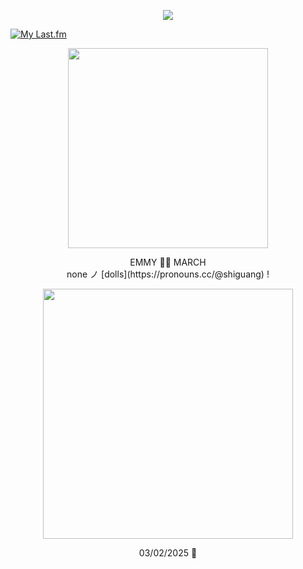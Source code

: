 <p align="center"> <img src="https://komarev.com/ghpvc/?username=aoyagiis&label=pictures_taken_୨୧&style=plastic&color=FFC0CB" </p>

[![My Last.fm](https://lastfm-recently-played.vercel.app/api?user=meltdwn&count=1&show_user=header&header_size=normal_stats_only&loved=true&loved_style=2&width=1000)](https://www.last.fm/user/meltdwn)

<p align="center"> <img src="https://i.postimg.cc/x124g52g/march.png" width="320" </p> 

 <p align="center"> EMMY 🏳️‍⚧️ MARCH <br> none ノ [dolls](https://pronouns.cc/@shiguang) !

 <p align="center"> <img src="https://i.postimg.cc/Wb6npPB6/mizuk.png" width="400" </p>

 <div align="center">

03/02/2025 🩷
